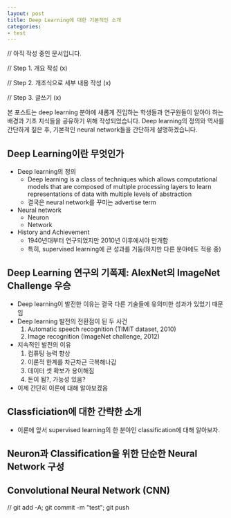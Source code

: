 ```yaml
---
layout: post
title: Deep Learning에 대한 기본적인 소개
categories:
- test
---
```

// 아직 작성 중인 문서입니다.

// Step 1. 개요 작성 (x)

// Step 2. 개조식으로 세부 내용 작성 (x)

// Step 3. 글쓰기 (x)

본 포스트는 deep learning 분야에 새롭게 진입하는 학생들과 연구원들이 알아야 하는 배경과 기초 지식들을 공유하기 위해 작성되었습니다. Deep learning의 정의와 역사를 간단하게 짚은 후, 기본적인 neural network들을 간단하게 설명하겠습니다.

## Deep Learning이란 무엇인가

* Deep learning의 정의
  + Deep learning is a class of techniques which allows computational models that are composed of multiple processing layers to learn representations of data with multiple levels of abstraction
  + 결국은 neural network를 꾸미는 advertise term
* Neural network
  + Neuron
  + Network
* History and Achievement
  + 1940년대부터 연구되었지만 2010년 이후에서야 만개함
  + 특히, supervised learning에 큰 성과를 거둠(하지만 다른 분야에도 적용 중)

## Deep Learning 연구의 기폭제: AlexNet의 ImageNet Challenge 우승

* Deep learning이 발전한 이유는 결국 다른 기술들에 유의미한 성과가 있었기 때문임
* Deep learning 발전의 전환점이 된 두 사건
  1. Automatic speech recognition (TIMIT dataset, 2010)
  2. Image recognition (ImageNet challenge, 2012)
* 지속적인 발전의 이유
  1. 컴퓨팅 능력 향상
  2. 이론적 한계를 차근차근 극복해나감
  3. 데이터 셋 확보가 용이해짐
  4. 돈이 됨?, 가능성 있음?
* 이제 간단히 이론에 대해 알아보겠음

## Classficiation에 대한 간략한 소개

* 이론에 앞서 supervised learning의 한 분야인 classification에 대해 알아보자.

## Neuron과 Classification을 위한 단순한 Neural Network 구성




## Convolutional Neural Network (CNN)





// git add -A; git commit -m "test"; git push
